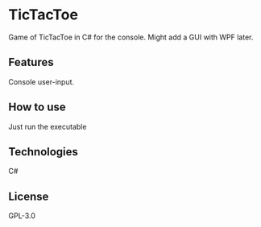 # TicTacToe
Game of TicTacToe in C# for the console. Might add a GUI with WPF later.

## Features
Console user-input.

## How to use
Just run the executable

## Technologies
C#

## License
GPL-3.0
